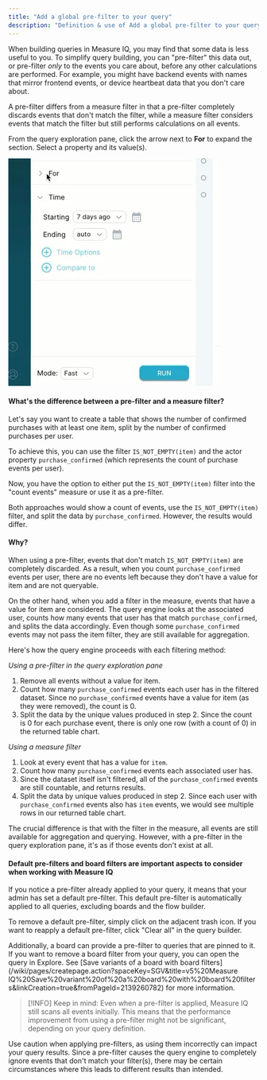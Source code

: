 ```yaml
---
title: "Add a global pre-filter to your query"
description: "Definition & use of Add a global pre-filter to your query"
---
```


When building queries in Measure IQ, you may find that some data is less useful to you. To simplify query building, you can "pre-filter" this data out, or pre-filter _only_ to the events you care about, before any other calculations are performed. For example, you might have backend events with names that mirror frontend events, or device heartbeat data that you don't care about.

A pre-filter differs from a measure filter in that a pre-filter completely discards events that don't match the filter, while a measure filter considers events that match the filter but still performs calculations on all events.

From the query exploration pane, click the arrow next to **For** to expand the section. Select a property and its value(s).

![](<attachments/2023-05-24_12-15-43%20(1).webp>)

#### What's the difference between a pre-filter and a measure filter?

Let's say you want to create a table that shows the number of confirmed purchases with at least one item, split by the number of confirmed purchases per user.

To achieve this, you can use the filter `IS_NOT_EMPTY(item)` and the actor property `purchase_confirmed` (which represents the count of purchase events per user).

Now, you have the option to either put the `IS_NOT_EMPTY(item)` filter into the "count events" measure or use it as a pre-filter.

Both approaches would show a count of events, use the `IS_NOT_EMPTY(item)` filter, and split the data by `purchase_confirmed`. However, the results would differ.

#### **Why?**

When using a pre-filter, events that don't match `IS_NOT_EMPTY(item)` are completely discarded. As a result, when you count `purchase_confirmed` events per user, there are no events left because they don't have a value for item and are not queryable.

On the other hand, when you add a filter in the measure, events that have a value for item are considered. The query engine looks at the associated user, counts how many events that user has that match `purchase_confirmed`, and splits the data accordingly. Even though some `purchase_confirmed` events may not pass the item filter, they are still available for aggregation.

Here's how the query engine proceeds with each filtering method:

_Using a pre-filter in the query exploration pane_

1. Remove all events without a value for item.
2. Count how many `purchase_confirmed` events each user has in the filtered dataset. Since no `purchase_confirmed` events have a value for item (as they were removed), the count is 0.
3. Split the data by the unique values produced in step 2. Since the count is 0 for each purchase event, there is only one row (with a count of 0) in the returned table chart.

_Using a measure filter_

1. Look at every event that has a value for `item`.
2. Count how many `purchase_confirmed` events each associated user has.
3. Since the dataset itself isn't filtered, all of the `purchase_confirmed` events are still countable, and returns results.
4. Split the data by unique values produced in step 2. Since each user with `purchase_confirmed` events also has `item` events, we would see multiple rows in our returned table chart.

The crucial difference is that with the filter in the measure, all events are still available for aggregation and querying. However, with a pre-filter in the query exploration pane, it's as if those events don't exist at all.

#### Default pre-filters and board filters are important aspects to consider when working with Measure IQ

If you notice a pre-filter already applied to your query, it means that your admin has set a default pre-filter. This default pre-filter is automatically applied to all queries, excluding boards and the flow builder.

To remove a default pre-filter, simply click on the adjacent trash icon. If you want to reapply a default pre-filter, click "Clear all" in the query builder.

Additionally, a board can provide a pre-filter to queries that are pinned to it. If you want to remove a board filter from your query, you can open the query in Explore. See [Save variants of a board with board filters](/wiki/pages/createpage.action?spaceKey=SGV&title=v5%20Measure IQ%20Save%20variant%20of%20a%20board%20with%20board%20filters&linkCreation=true&fromPageId=2139260782) for more information.

> [!INFO]
> Keep in mind: Even when a pre-filter is applied, Measure IQ still scans all events initially. This means that the performance improvement from using a pre-filter might not be significant, depending on your query definition.

Use caution when applying pre-filters, as using them incorrectly can impact your query results. Since a pre-filter causes the query engine to completely ignore events that don't match your filter(s), there may be certain circumstances where this leads to different results than intended.
